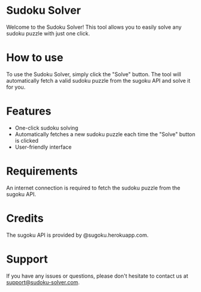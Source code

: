 # Sudoku Solver

Welcome to the Sudoku Solver! This tool allows you to easily solve any sudoku puzzle with just one click.

# How to use

To use the Sudoku Solver, simply click the "Solve" button. The tool will automatically fetch a valid sudoku puzzle from the sugoku API and solve it for you.

# Features

* One-click sudoku solving
* Automatically fetches a new sudoku puzzle each time the "Solve" button is clicked
* User-friendly interface

# Requirements

An internet connection is required to fetch the sudoku puzzle from the sugoku API.

# Credits

The sugoku API is provided by @sugoku.herokuapp.com.

# Support

If you have any issues or questions, please don't hesitate to contact us at support@sudoku-solver.com.
